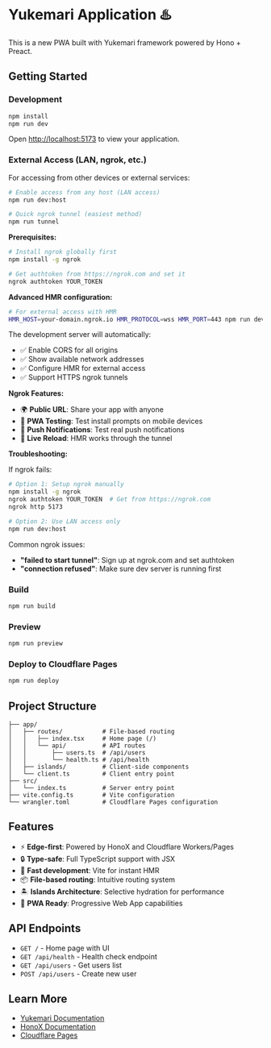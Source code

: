 # Yukemari Application ♨️

This is a new PWA built with Yukemari framework powered by Hono + Preact.

## Getting Started

### Development

```bash
npm install
npm run dev
```

Open [http://localhost:5173](http://localhost:5173) to view your application.

### External Access (LAN, ngrok, etc.)

For accessing from other devices or external services:

```bash
# Enable access from any host (LAN access)
npm run dev:host

# Quick ngrok tunnel (easiest method)
npm run tunnel
```

**Prerequisites:**
```bash
# Install ngrok globally first
npm install -g ngrok

# Get authtoken from https://ngrok.com and set it
ngrok authtoken YOUR_TOKEN
```

**Advanced HMR configuration:**
```bash
# For external access with HMR
HMR_HOST=your-domain.ngrok.io HMR_PROTOCOL=wss HMR_PORT=443 npm run dev
```

The development server will automatically:
- ✅ Enable CORS for all origins
- ✅ Show available network addresses  
- ✅ Configure HMR for external access
- ✅ Support HTTPS ngrok tunnels

**Ngrok Features:**
- 🌍 **Public URL**: Share your app with anyone
- 📱 **PWA Testing**: Test install prompts on mobile devices
- 🔔 **Push Notifications**: Test real push notifications
- 🔄 **Live Reload**: HMR works through the tunnel

**Troubleshooting:**

If ngrok fails:
```bash
# Option 1: Setup ngrok manually
npm install -g ngrok
ngrok authtoken YOUR_TOKEN  # Get from https://ngrok.com
ngrok http 5173

# Option 2: Use LAN access only
npm run dev:host
```

Common ngrok issues:
- **"failed to start tunnel"**: Sign up at ngrok.com and set authtoken
- **"connection refused"**: Make sure dev server is running first

### Build

```bash
npm run build
```

### Preview

```bash
npm run preview
```

### Deploy to Cloudflare Pages

```bash
npm run deploy
```

## Project Structure

```
├── app/
│   ├── routes/           # File-based routing
│   │   ├── index.tsx     # Home page (/)
│   │   └── api/          # API routes
│   │       ├── users.ts  # /api/users
│   │       └── health.ts # /api/health
│   ├── islands/          # Client-side components
│   └── client.ts         # Client entry point
├── src/
│   └── index.ts          # Server entry point
├── vite.config.ts        # Vite configuration
└── wrangler.toml         # Cloudflare Pages configuration
```

## Features

- ⚡ **Edge-first**: Powered by HonoX and Cloudflare Workers/Pages
- 🔒 **Type-safe**: Full TypeScript support with JSX
- 🚀 **Fast development**: Vite for instant HMR
- 📦 **File-based routing**: Intuitive routing system
- 🏝️ **Islands Architecture**: Selective hydration for performance
- 📱 **PWA Ready**: Progressive Web App capabilities

## API Endpoints

- `GET /` - Home page with UI
- `GET /api/health` - Health check endpoint
- `GET /api/users` - Get users list
- `POST /api/users` - Create new user

## Learn More

- [Yukemari Documentation](https://github.com/your-org/yukemari)
- [HonoX Documentation](https://hono.dev/getting-started/cloudflare-pages)
- [Cloudflare Pages](https://pages.cloudflare.com)